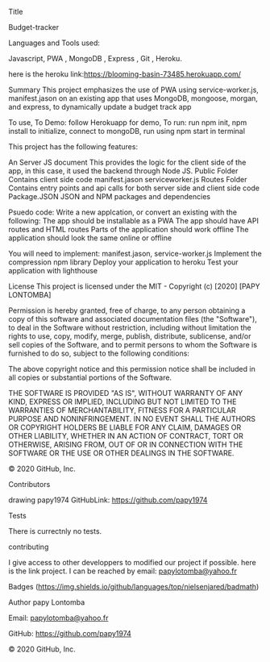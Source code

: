 Title

Budget-tracker

Languages and Tools used:

Javascript, PWA , MongoDB , Express , Git , Heroku.

here is the heroku link:https://blooming-basin-73485.herokuapp.com/

Summary This project emphasizes the use of PWA using service-worker.js, manifest.jason  on an existing app that uses MongoDB, mongoose, morgan, and express, to dynamically update a budget track app

To use, To Demo: follow Herokuapp for demo, To run: run npm init, npm install to initialize, connect to mongoDB, run using npm start in terminal

This project has the following features:

An Server JS document This provides the logic for the client side of the app, in this case, it used the backend through Node JS. Public Folder Contains client side code manifest.jason serviceworker.js Routes Folder Contains entry points and api calls for both server side and client side code Package.JSON JSON and NPM packages and dependencies

Psuedo code: Write a new applcation, or convert an existing with the following: The app should be installable as a PWA The app should have API routes and HTML routes Parts of the application should work offline The application should look the same online or offline

You will need to implement: manifest.jason, service-worker.js Implement the compression npm library Deploy your application to heroku Test your application with lighthouse



License This project is licensed under the MIT - Copyright (c) [2020] [PAPY LONTOMBA]

Permission is hereby granted, free of charge, to any person obtaining a copy of this software and associated documentation files (the "Software"), to deal in the Software without restriction, including without limitation the rights to use, copy, modify, merge, publish, distribute, sublicense, and/or sell copies of the Software, and to permit persons to whom the Software is furnished to do so, subject to the following conditions:

The above copyright notice and this permission notice shall be included in all copies or substantial portions of the Software.

THE SOFTWARE IS PROVIDED "AS IS", WITHOUT WARRANTY OF ANY KIND, EXPRESS OR IMPLIED, INCLUDING BUT NOT LIMITED TO THE WARRANTIES OF MERCHANTABILITY, FITNESS FOR A PARTICULAR PURPOSE AND NONINFRINGEMENT. IN NO EVENT SHALL THE AUTHORS OR COPYRIGHT HOLDERS BE LIABLE FOR ANY CLAIM, DAMAGES OR OTHER LIABILITY, WHETHER IN AN ACTION OF CONTRACT, TORT OR OTHERWISE, ARISING FROM, OUT OF OR IN CONNECTION WITH THE SOFTWARE OR THE USE OR OTHER DEALINGS IN THE SOFTWARE.

© 2020 GitHub, Inc.

Contributors

drawing papy1974 GitHubLink: https://github.com/papy1974

Tests

There is currectnly no tests.

contributing

I give access to other developpers to modified our project if possible. here is the link project. I can be reached by email: papylotomba@yahoo.fr

Badges (https://img.shields.io/github/languages/top/nielsenjared/badmath)

Author papy Lontomba

Email: papylotomba@yahoo.fr

GitHub: https://github.com/papy1974

© 2020 GitHub, Inc.
